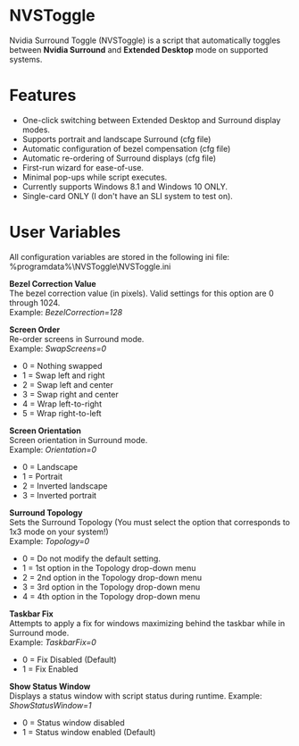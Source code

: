 # NVSToggle
Nvidia Surround Toggle (NVSToggle) is a script that automatically toggles between <b>Nvidia Surround</b> and <b>Extended Desktop</b> mode on supported systems.

# Features
* One-click switching between Extended Desktop and Surround display modes.
* Supports portrait and landscape Surround (cfg file)
* Automatic configuration of bezel compensation (cfg file)
* Automatic re-ordering of Surround displays (cfg file)
* First-run wizard for ease-of-use.
* Minimal pop-ups while script executes.
* Currently supports Windows 8.1 and Windows 10 ONLY.
* Single-card ONLY (I don't have an SLI system to test on).

# User Variables
All configuration variables are stored in the following ini file: %programdata%\NVSToggle\NVSToggle.ini

<b>Bezel Correction Value</b><br>
The bezel correction value (in pixels). Valid settings for this option are 0 through 1024.<br>
Example: <i>BezelCorrection=128</i>

<b>Screen Order</b><br>
Re-order screens in Surround mode.<br>
Example: <i>SwapScreens=0</i>
* 0 = Nothing swapped
* 1 = Swap left and right
* 2 = Swap left and center
* 3 = Swap right and center
* 4 = Wrap left-to-right
* 5 = Wrap right-to-left

<b>Screen Orientation</b><br>
Screen orientation in Surround mode.<br>
Example: <i>Orientation=0</i>
* 0 = Landscape
* 1 = Portrait
* 2 = Inverted landscape
* 3 = Inverted portrait

<b>Surround Topology</b><br>
Sets the Surround Topology (You must select the option that corresponds to 1x3 mode on your system!)<br>
Example: <i>Topology=0</i>
* 0 = Do not modify the default setting.
* 1 = 1st option in the Topology drop-down menu
* 2 = 2nd option in the Topology drop-down menu
* 3 = 3rd option in the Topology drop-down menu
* 4 = 4th option in the Topology drop-down menu

<b>Taskbar Fix</b><br>
Attempts to apply a fix for windows maximizing behind the taskbar while in Surround mode.<br>
Example: <i>TaskbarFix=0</i>
* 0 = Fix Disabled (Default)
* 1 = Fix Enabled

<b>Show Status Window</b><br>
Displays a status window with script status during runtime.
Example: <i>ShowStatusWindow=1</i>
* 0 = Status window disabled
* 1 = Status window enabled (Default)
